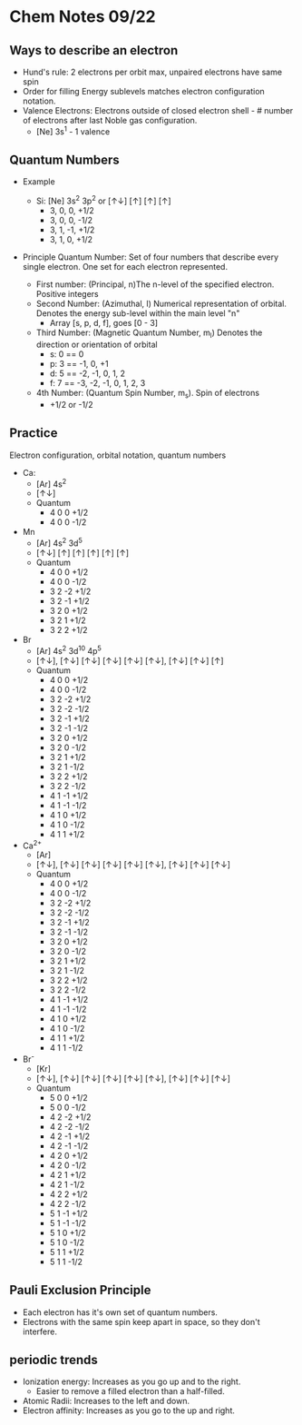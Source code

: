 # Chem Notes 09/22

## Ways to describe an electron

- Hund's rule: 2 electrons per orbit max, unpaired electrons have same spin
- Order for filling Energy sublevels matches electron configuration notation.
- Valence Electrons: Electrons outside of closed electron shell - # number of electrons after last Noble gas configuration.
  - [Ne] 3s<sup>1</sup> - 1 valence

## Quantum Numbers

- Example
  - Si: [Ne] 3s<sup>2</sup> 3p<sup>2</sup> or [↑↓] [↑] [↑] [↑]
    - 3, 0, 0, +1/2
    - 3, 0, 0, -1/2
    - 3, 1, -1, +1/2
    - 3, 1, 0, +1/2

- Principle Quantum Number: Set of four numbers that describe every single electron. One set for each electron represented.
  - First number: (Principal, n)The n-level of the specified electron. Positive integers
  - Second Number: (Azimuthal, l) Numerical representation of orbital.
  Denotes the energy sub-level within the main level "n"
    - Array [s, p, d, f], goes [0 - 3]
  - Third Number: (Magnetic Quantum Number, m<sub>l</sub>) Denotes the direction or orientation of orbital
    - s: 0 == 0
    - p: 3 == -1, 0, +1
    - d: 5 == -2, -1, 0, 1, 2
    - f: 7 == -3, -2, -1, 0, 1, 2, 3
  - 4th Number: (Quantum Spin Number, m<sub>s</sub>). Spin of electrons
    - +1/2 or -1/2

## Practice

Electron configuration, orbital notation, quantum numbers

- Ca:
  - [Ar] 4s<sup>2</sup>
  - [↑↓]
  - Quantum
    - 4 0 0 +1/2
    - 4 0 0 -1/2
- Mn
  - [Ar] 4s<sup>2</sup> 3d<sup>5</sup>
  - [↑↓] [↑] [↑] [↑] [↑] [↑]
  - Quantum
    - 4 0 0 +1/2
    - 4 0 0 -1/2
    - 3 2 -2 +1/2
    - 3 2 -1 +1/2
    - 3 2 0 +1/2
    - 3 2 1 +1/2
    - 3 2 2 +1/2
- Br
  - [Ar] 4s<sup>2</sup> 3d<sup>10</sup> 4p<sup>5</sup>
  - [↑↓], [↑↓] [↑↓] [↑↓] [↑↓] [↑↓], [↑↓] [↑↓] [↑]
  - Quantum
    - 4 0 0 +1/2
    - 4 0 0 -1/2
    - 3 2 -2 +1/2
    - 3 2 -2 -1/2
    - 3 2 -1 +1/2
    - 3 2 -1 -1/2
    - 3 2 0 +1/2
    - 3 2 0 -1/2
    - 3 2 1 +1/2
    - 3 2 1 -1/2
    - 3 2 2 +1/2
    - 3 2 2 -1/2
    - 4 1 -1 +1/2
    - 4 1 -1 -1/2
    - 4 1 0 +1/2
    - 4 1 0 -1/2
    - 4 1 1 +1/2
- Ca<sup>2+</sup>
  - [Ar]
  - [↑↓], [↑↓] [↑↓] [↑↓] [↑↓] [↑↓], [↑↓] [↑↓] [↑↓]
  - Quantum
    - 4 0 0 +1/2
    - 4 0 0 -1/2
    - 3 2 -2 +1/2
    - 3 2 -2 -1/2
    - 3 2 -1 +1/2
    - 3 2 -1 -1/2
    - 3 2 0 +1/2
    - 3 2 0 -1/2
    - 3 2 1 +1/2
    - 3 2 1 -1/2
    - 3 2 2 +1/2
    - 3 2 2 -1/2
    - 4 1 -1 +1/2
    - 4 1 -1 -1/2
    - 4 1 0 +1/2
    - 4 1 0 -1/2
    - 4 1 1 +1/2
    - 4 1 1 -1/2
- Br<sup>-</sup>
  - [Kr]
  - [↑↓], [↑↓] [↑↓] [↑↓] [↑↓] [↑↓], [↑↓] [↑↓] [↑↓]
  - Quantum
    - 5 0 0 +1/2
    - 5 0 0 -1/2
    - 4 2 -2 +1/2
    - 4 2 -2 -1/2
    - 4 2 -1 +1/2
    - 4 2 -1 -1/2
    - 4 2 0 +1/2
    - 4 2 0 -1/2
    - 4 2 1 +1/2
    - 4 2 1 -1/2
    - 4 2 2 +1/2
    - 4 2 2 -1/2
    - 5 1 -1 +1/2
    - 5 1 -1 -1/2
    - 5 1 0 +1/2
    - 5 1 0 -1/2
    - 5 1 1 +1/2
    - 5 1 1 -1/2

## Pauli Exclusion Principle

- Each electron has it's own set of quantum numbers.
- Electrons with the same spin keep apart in space, so they don't interfere.

## periodic trends

- Ionization energy: Increases as you go up and to the right.
  - Easier to remove a filled electron than a half-filled.
- Atomic Radii: Increases to the left and down.
- Electron affinity: Increases as you go to the up and right.
